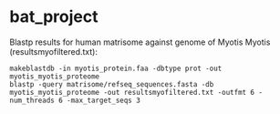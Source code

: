 # bat_project


Blastp results for human matrisome against genome of Myotis Myotis (resultsmyofiltered.txt): 

```
makeblastdb -in myotis_protein.faa -dbtype prot -out myotis_myotis_proteome 
blastp -query matrisome/refseq_sequences.fasta -db myotis_myotis_proteome -out resultsmyofiltered.txt -outfmt 6 -num_threads 6 -max_target_seqs 3
```
